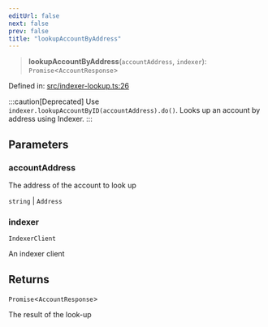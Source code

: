```yaml
---
editUrl: false
next: false
prev: false
title: "lookupAccountByAddress"
---
```


> **lookupAccountByAddress**(`accountAddress`, `indexer`): `Promise`\<`AccountResponse`\>

Defined in: [src/indexer-lookup.ts:26](https://github.com/algorandfoundation/algokit-utils-ts/blob/e57e96ab17213653e656688e8d7251c0107554cf/src/indexer-lookup.ts#L26)

:::caution[Deprecated]
Use `indexer.lookupAccountByID(accountAddress).do()`.
Looks up an account by address using Indexer.
:::

## Parameters

### accountAddress

The address of the account to look up

`string` | `Address`

### indexer

`IndexerClient`

An indexer client

## Returns

`Promise`\<`AccountResponse`\>

The result of the look-up
